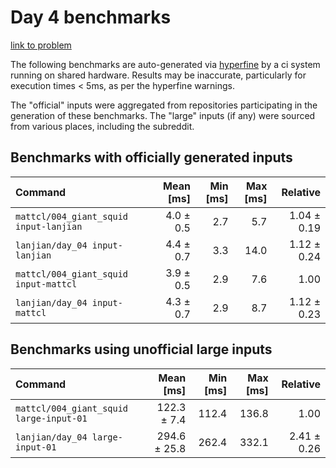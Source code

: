 # Day 4 benchmarks

[link to problem](http://adventofcode.com/2021/day/4)

The following benchmarks are auto-generated via [hyperfine](https://github.com/sharkdp/hyperfine) by a ci system running on shared hardware. Results may be inaccurate, particularly for execution times < 5ms, as per the hyperfine warnings.

The "official" inputs were aggregated from repositories participating in the generation of these benchmarks. The "large" inputs (if any) were sourced from various places, including the subreddit.

## Benchmarks with officially generated inputs
| Command | Mean [ms] | Min [ms] | Max [ms] | Relative |
|:---|---:|---:|---:|---:|
| `mattcl/004_giant_squid input-lanjian` | 4.0 ± 0.5 | 2.7 | 5.7 | 1.04 ± 0.19 |
| `lanjian/day_04 input-lanjian` | 4.4 ± 0.7 | 3.3 | 14.0 | 1.12 ± 0.24 |
| `mattcl/004_giant_squid input-mattcl` | 3.9 ± 0.5 | 2.9 | 7.6 | 1.00 |
| `lanjian/day_04 input-mattcl` | 4.3 ± 0.7 | 2.9 | 8.7 | 1.12 ± 0.23 |
## Benchmarks using unofficial large inputs
| Command | Mean [ms] | Min [ms] | Max [ms] | Relative |
|:---|---:|---:|---:|---:|
| `mattcl/004_giant_squid large-input-01` | 122.3 ± 7.4 | 112.4 | 136.8 | 1.00 |
| `lanjian/day_04 large-input-01` | 294.6 ± 25.8 | 262.4 | 332.1 | 2.41 ± 0.26 |
